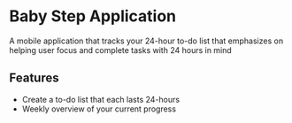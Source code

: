 # Baby Step Application
A mobile application that tracks your 24-hour to-do list that emphasizes on helping user focus and complete tasks with 24 hours in mind

## Features
- Create a to-do list that each lasts 24-hours
- Weekly overview of your current progress
